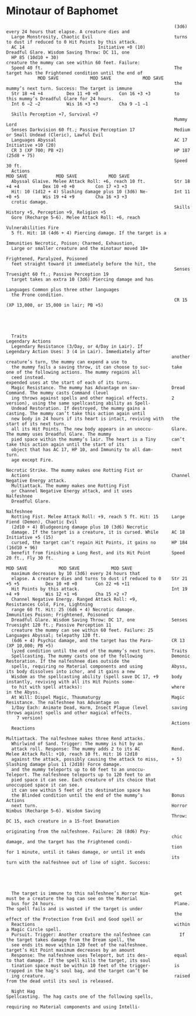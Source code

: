 # Minotaur of Baphomet

                                                                    (3d6) every 24 hours that elapse. A creature dies and
      Large Monstrosity, Chaotic Evil                               turns to dust if reduced to 0 Hit Points by this attack.
      AC 14                            Initiative +0 (10)                 Dreadful Glare. Wisdom Saving Throw: DC 11, one
      HP 85 (10d10 + 30)                                            creature the mummy can see within 60 feet. Failure:
      Speed 40 ft.                                                  The target has the Frightened condition until the end of
                MOD SAVE            MOD SAVE            MOD SAVE
                                                                    the mummy’s next turn. Success: The target is immune
      Str 18 +4 +4         Dex 11 +0 +0        Con 16 +3 +3         to this mummy’s Dreadful Glare for 24 hours.
      Int 6 −2 −2          Wis 16 +3 +3        Cha 9 −1 −1

      Skills Perception +7, Survival +7
                                                                    Mummy Lord
      Senses Darkvision 60 ft.; Passive Perception 17               Medium or Small Undead (Cleric), Lawful Evil
      Languages Abyssal                                             AC 17                           Initiative +10 (20)
      CR 3 (XP 700; PB +2)                                          HP 187 (25d8 + 75)
                                                                    Speed 30 ft.
      Actions                                                                 MOD SAVE           MOD SAVE            MOD SAVE
      Abyssal Glaive. Melee Attack Roll: +6, reach 10 ft.           Str 18 +4 +4         Dex 10 +0 +0        Con 17 +3 +3
      Hit: 10 (1d12 + 4) Slashing damage plus 10 (3d6) Ne-          Int 11 +0 +5         Wis 19 +4 +9        Cha 16 +3 +3
      crotic damage.
                                                                    Skills History +5, Perception +9, Religion +5
      Gore (Recharge 5–6). Melee Attack Roll: +6, reach
                                                                    Vulnerabilities Fire
      5 ft. Hit: 18 (4d6 + 4) Piercing damage. If the target is a
                                                                    Immunities Necrotic, Poison; Charmed, Exhaustion,
      Large or smaller creature and the minotaur moved 10+
                                                                      Frightened, Paralyzed, Poisoned
      feet straight toward it immediately before the hit, the
                                                                    Senses Truesight 60 ft.; Passive Perception 19
      target takes an extra 10 (3d6) Piercing damage and has
                                                                    Languages Common plus three other languages
      the Prone condition.
                                                                    CR 15 (XP 13,000, or 15,000 in lair; PB +5)





      Traits                                                       Legendary Actions
      Legendary Resistance (3/Day, or 4/Day in Lair). If           Legendary Action Uses: 3 (4 in Lair). Immediately after
                                                                   another creature’s turn, the mummy can expend a use to
      the mummy fails a saving throw, it can choose to suc-        take one of the following actions. The mummy regains all
      ceed instead.                                                expended uses at the start of each of its turns.
      Magic Resistance. The mummy has Advantage on sav-            Dread Command. The mummy casts Command (level
      ing throws against spells and other magical effects.         2 version), using the same spellcasting ability as Spell-
      Undead Restoration. If destroyed, the mummy gains a          casting. The mummy can’t take this action again until
      new body in 24 hours if its heart is intact, reviving with   the start of its next turn.
      all its Hit Points. The new body appears in an unoccu-       Glare. The mummy uses Dreadful Glare. The mummy
      pied space within the mummy’s lair. The heart is a Tiny      can’t take this action again until the start of its
      object that has AC 17, HP 10, and Immunity to all dam-       next turn.
      age except Fire.
                                                                   Necrotic Strike. The mummy makes one Rotting Fist or
      Actions                                                      Channel Negative Energy attack.
      Multiattack. The mummy makes one Rotting Fist
      or Channel Negative Energy attack, and it uses               Nalfeshnee
      Dreadful Glare.
                                                                   Nalfeshnee
      Rotting Fist. Melee Attack Roll: +9, reach 5 ft. Hit: 15     Large Fiend (Demon), Chaotic Evil
      (2d10 + 4) Bludgeoning damage plus 10 (3d6) Necrotic
      damage. If the target is a creature, it is cursed. While     AC 18                            Initiative +5 (15)
      cursed, the target can’t regain Hit Points, it gains no      HP 184 (16d10 + 96)
      benefit from finishing a Long Rest, and its Hit Point        Speed 20 ft., Fly 30 ft.
                                                                             MOD SAVE            MOD SAVE            MOD SAVE
      maximum decreases by 10 (3d6) every 24 hours that
      elapse. A creature dies and turns to dust if reduced to 0    Str 21 +5 +5          Dex 10 +0 +0       Con 22 +6 +11
      Hit Points by this attack.                                   Int 19 +4 +9          Wis 12 +1 +6       Cha 15 +2 +7
      Channel Negative Energy. Ranged Attack Roll: +9,             Resistances Cold, Fire, Lightning
      range 60 ft. Hit: 25 (6d6 + 4) Necrotic damage.              Immunities Poison; Frightened, Poisoned
      Dreadful Glare. Wisdom Saving Throw: DC 17, one              Senses Truesight 120 ft.; Passive Perception 11
      creature the mummy can see within 60 feet. Failure: 25       Languages Abyssal; telepathy 120 ft.
      (6d6 + 4) Psychic damage, and the target has the Para-       CR 13 (XP 10,000; PB +5)
      lyzed condition until the end of the mummy’s next turn.      Traits
      Spellcasting. The mummy casts one of the following           Demonic Restoration. If the nalfeshnee dies outside the
      spells, requiring no Material components and using           Abyss, its body dissolves into ichor, and it gains a new
      Wisdom as the spellcasting ability (spell save DC 17, +9     body instantly, reviving with all its Hit Points some-
      to hit with spell attacks):                                  where in the Abyss.
      At Will: Dispel Magic, Thaumaturgy                           Magic Resistance. The nalfeshnee has Advantage on
      1/Day Each: Animate Dead, Harm, Insect Plague (level         saving throws against spells and other magical effects.
        7 version)
                                                                   Actions
      Reactions
                                                                   Multiattack. The nalfeshnee makes three Rend attacks.
      Whirlwind of Sand. Trigger: The mummy is hit by an
      attack roll. Response: The mummy adds 2 to its AC            Rend. Melee Attack Roll: +10, reach 10 ft. Hit: 16 (2d10
      against the attack, possibly causing the attack to miss,     + 5) Slashing damage plus 11 (2d10) Force damage.
      and the mummy teleports up to 60 feet to an unoccu-          Teleport. The nalfeshnee teleports up to 120 feet to an
      pied space it can see. Each creature of its choice that      unoccupied space it can see.
      it can see within 5 feet of its destination space has
      the Blinded condition until the end of the mummy’s           Bonus Actions
      next turn.                                                   Horror Nimbus (Recharge 5–6). Wisdom Saving
                                                                   Throw: DC 15, each creature in a 15-foot Emanation
                                                                   originating from the nalfeshnee. Failure: 28 (8d6) Psy-
                                                                   chic damage, and the target has the Frightened condi-
                                                                   tion for 1 minute, until it takes damage, or until it ends
                                                                   its turn with the nalfeshnee out of line of sight. Success:





      The target is immune to this nalfeshnee’s Horror Nim-         get must be a creature the hag can see on the Material
      bus for 24 hours.                                             Plane. The spell fails and is wasted if the target is under
                                                                    the effect of the Protection from Evil and Good spell or
      Reactions                                                     within a Magic Circle spell.
      Pursuit. Trigger: Another creature the nalfeshnee can           If the target takes damage from the Dream spell, the
      see ends its move within 120 feet of the nalfeshnee.          target’s Hit Point maximum decreases by an amount
      Response: The nalfeshnee uses Teleport, but its des-          equal to that damage. If the spell kills the target, its soul
      tination space must be within 10 feet of the trigger-         is trapped in the hag’s soul bag, and the target can’t be
      ing creature.                                                 raised from the dead until its soul is released.

      Night Hag                                                     Spellcasting. The hag casts one of the following spells,
                                                                    requiring no Material components and using Intelli-
